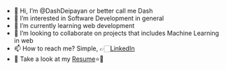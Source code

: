 - 👋 Hi, I’m @DashDeipayan or better call me Dash
- 👀 I’m interested in Software Development in general
- 🌱 I’m currently learning web development
- 💞️ I’m looking to collaborate on projects that includes Machine Learning in web
- 📫 How to reach me? Simple, 👉🏻[LinkedIn](https://www.linkedin.com/in/dash-deipayan/)
- 🔖 Take a look at my [Resume](https://www.icloud.com/iclouddrive/0YYLCsw5xXstxZNH6egdhqNwg#Resume_DeipayanDash_main)⭐️🌟

<!---
DashDeipayan/DashDeipayan is a ✨ special ✨ repository because its `README.md` (this file) appears on your GitHub profile.
You can click the Preview link to take a look at your changes.
--->
